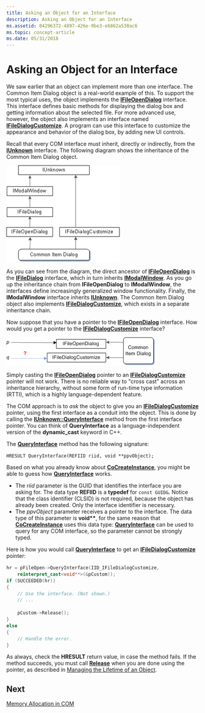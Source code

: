 ```yaml
---
title: Asking an Object for an Interface
description: Asking an Object for an Interface
ms.assetid: 04296372-4897-426e-9be3-e6862a530ac6
ms.topic: concept-article
ms.date: 05/31/2018
---
```


# Asking an Object for an Interface

We saw earlier that an object can implement more than one interface. The Common Item Dialog object is a real-world example of this. To support the most typical uses, the object implements the [**IFileOpenDialog**](/windows/desktop/api/shobjidl_core/nn-shobjidl_core-ifileopendialog) interface. This interface defines basic methods for displaying the dialog box and getting information about the selected file. For more advanced use, however, the object also implements an interface named [**IFileDialogCustomize**](/windows/desktop/api/shobjidl_core/nn-shobjidl_core-ifiledialogcustomize). A program can use this interface to customize the appearance and behavior of the dialog box, by adding new UI controls.

Recall that every COM interface must inherit, directly or indirectly, from the [**IUnknown**](/windows/desktop/api/unknwn/nn-unknwn-iunknown) interface. The following diagram shows the inheritance of the Common Item Dialog object.

![diagram that shows interfaces exposed by the common item dialog object](images/com06.png)

As you can see from the diagram, the direct ancestor of [**IFileOpenDialog**](/windows/desktop/api/shobjidl_core/nn-shobjidl_core-ifileopendialog) is the [**IFileDialog**](/windows/desktop/api/shobjidl_core/nn-shobjidl_core-ifiledialog) interface, which in turn inherits [**IModalWindow**](/windows/desktop/api/shobjidl_core/nn-shobjidl_core-imodalwindow). As you go up the inheritance chain from **IFileOpenDialog** to **IModalWindow**, the interfaces define increasingly generalized window functionality. Finally, the **IModalWindow** interface inherits [**IUnknown**](/windows/desktop/api/unknwn/nn-unknwn-iunknown). The Common Item Dialog object also implements [**IFileDialogCustomize**](/windows/desktop/api/shobjidl_core/nn-shobjidl_core-ifiledialogcustomize), which exists in a separate inheritance chain.

Now suppose that you have a pointer to the [**IFileOpenDialog**](/windows/desktop/api/shobjidl_core/nn-shobjidl_core-ifileopendialog) interface. How would you get a pointer to the [**IFileDialogCustomize**](/windows/desktop/api/shobjidl_core/nn-shobjidl_core-ifiledialogcustomize) interface?

![diagram that shows two interface pointers to interfaces on the same object](images/com07.png)

Simply casting the [**IFileOpenDialog**](/windows/desktop/api/shobjidl_core/nn-shobjidl_core-ifileopendialog) pointer to an [**IFileDialogCustomize**](/windows/desktop/api/shobjidl_core/nn-shobjidl_core-ifiledialogcustomize) pointer will not work. There is no reliable way to "cross cast" across an inheritance hierarchy, without some form of run-time type information (RTTI), which is a highly language-dependent feature.

The COM approach is to *ask* the object to give you an [**IFileDialogCustomize**](/windows/desktop/api/shobjidl_core/nn-shobjidl_core-ifiledialogcustomize) pointer, using the first interface as a conduit into the object. This is done by calling the [**IUnknown::QueryInterface**](/windows/desktop/api/unknwn/nf-unknwn-iunknown-queryinterface(q)) method from the first interface pointer. You can think of **QueryInterface** as a language-independent version of the **dynamic\_cast** keyword in C++.

The [**QueryInterface**](/windows/desktop/api/unknwn/nf-unknwn-iunknown-queryinterface(q)) method has the following signature:

``` syntax
HRESULT QueryInterface(REFIID riid, void **ppvObject);
```

Based on what you already know about [**CoCreateInstance**](/windows/desktop/api/combaseapi/nf-combaseapi-cocreateinstance), you might be able to guess how [**QueryInterface**](/windows/desktop/api/unknwn/nf-unknwn-iunknown-queryinterface(q)) works.

-   The *riid* parameter is the GUID that identifies the interface you are asking for. The data type **REFIID** is a **typedef** for `const GUID&`. Notice that the class identifier (CLSID) is not required, because the object has already been created. Only the interface identifier is necessary.
-   The *ppvObject* parameter receives a pointer to the interface. The data type of this parameter is **void\*\***, for the same reason that [**CoCreateInstance**](/windows/desktop/api/combaseapi/nf-combaseapi-cocreateinstance) uses this data type: [**QueryInterface**](/windows/desktop/api/unknwn/nf-unknwn-iunknown-queryinterface(q)) can be used to query for any COM interface, so the parameter cannot be strongly typed.

Here is how you would call [**QueryInterface**](/windows/desktop/api/unknwn/nf-unknwn-iunknown-queryinterface(q)) to get an [**IFileDialogCustomize**](/windows/desktop/api/shobjidl_core/nn-shobjidl_core-ifiledialogcustomize) pointer:


```C++
hr = pFileOpen->QueryInterface(IID_IFileDialogCustomize, 
    reinterpret_cast<void**>(&pCustom));
if (SUCCEEDED(hr))
{
    // Use the interface. (Not shown.)
    // ...

    pCustom->Release();
}
else
{
    // Handle the error.
}
```



As always, check the **HRESULT** return value, in case the method fails. If the method succeeds, you must call [**Release**](/windows/desktop/api/unknwn/nf-unknwn-iunknown-release) when you are done using the pointer, as described in [Managing the Lifetime of an Object](managing-the-lifetime-of-an-object.md).

## Next

[Memory Allocation in COM](memory-allocation-in-com.md)

 

 
